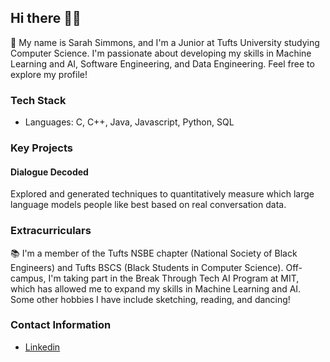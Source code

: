 ## Hi there 👋🏾

🌱 My name is Sarah Simmons, and I'm a Junior at Tufts University studying Computer Science. I'm passionate about developing my skills in Machine Learning and AI, Software Engineering, and Data Engineering. Feel free to explore my profile!

### Tech Stack
- Languages: C, C++, Java, Javascript, Python, SQL

### Key Projects
#### Dialogue Decoded
Explored and generated techniques to quantitatively measure which large language models people like best based on real conversation data.

### Extracurriculars
📚 I'm a member of the Tufts NSBE chapter (National Society of Black Engineers) and Tufts BSCS (Black Students in Computer Science). Off-campus, I'm taking part in the Break Through Tech AI Program at MIT, which has allowed me to expand my skills in Machine Learning and AI. Some other hobbies I have include sketching, reading, and dancing!

### Contact Information 
- [Linkedin](https://www.linkedin.com/in/sarah-simmons1/)


<!--
**SarahSimmmons/SarahSimmmons** is a ✨ _special_ ✨ repository because its `README.md` (this file) appears on your GitHub profile.

Here are some ideas to get you started:

- 🔭 I’m currently working on ...
- 🌱 I’m currently learning ...
- 👯 I’m looking to collaborate on ...
- 🤔 I’m looking for help with ...
- 💬 Ask me about ...
- 📫 How to reach me: ...
- 😄 Pronouns: ...
- ⚡ Fun fact: ...
-->
